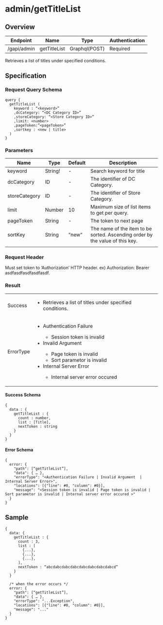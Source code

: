 # admin/getTitleList

## Overview

| Endpoint | Name | Type | Authentication |
| --- | --- | --- | --- |
| /gapi/admin | getTitleList | Graphql(POST) | Required |

Retrieves a list of titles under specified conditions.

## Specification

### Request Query Schema

```text
query {
  getTitleList (
    keyword : “<keyword>”
    ,dcCategory: “<DC Category ID>”
    ,storeCategory: “<Store Category ID>”
    ,limit: <number> 
    ,pageToken:”<pageToken>” 
    ,sortkey : <new | title>
  )
}
```

### Parameters

| Name | Type | Default | Description |
| --- | --- | --- | --- |
| keyword | String! | - | Search keyword for title |
| dcCategory | ID | - | The identifier of DC Category. |
| storeCategory | ID | - | The identifier of Store Category. |
| limit | Number | 10 | Maximum size of list items to get per query. |
| pageToken | String | - | The token to next page |
| sortKey | String | "new" | The name of the item to be sorted. Ascending order by the value of this key. |
|  |  |  |  |

### Request Header

Must set token to ‘Authorization’ HTTP header.
ex) Authorization: Bearer asdfasdfasdfasdfasdf.

### Result

<table>
<tr>
  <td>Success</td>
  <td><ul><li>Retrieves a list of titles under specified conditions.</li></ul></td>
</tr>
<tr>
  <td>ErrorType</td>
  <td>
    <ul>
      <li>Authentication Failure</li>
      <ul>
        <li>Session token is invalid</li>
      </ul>
      <li>Invalid Argument</li>
      <ul>
        <li>Page token is invalid</li>
        <li>Sort parametor is invalid</li>
      </ul>
      <li>Internal Server Error</li>
      <ul>
        <li>Internal server error occured</li>
      </ul>
    </ul>
  </td>
  </tr>
</table>

#### Success Schema

```text
{
  data : {
    getTitleList : {
      count : number,
      list : [Title],
      nextToken : string
    }
  }
}
```

#### Error Schema

```text
{
  error: {
    "path": [“getTitleList”],
    "data": { … },
    "errorType": "<Authentication Failure | Invalid Argument  | Internal Server Error>",
    "locations": [{"line": #0, "column": #0}],
    "message": "<Session token is invalid | Page token is invalid | Sort parametor is invalid | Internal server error occured >"
  }
}
```

## Sample

```text
{
  data: {
    getTitleList : {
      count : 3,
      list : [
        {...},
        {...},
        {...},
      ],
      nextToken : “abcdabcdabcdabcdabcdabcdabcdabcd”
    }
  }

  /* when the error occurs */
  error: {
    "path": [“getTitleList”],
    "data": { … },
    "errorType": "...Exception",
    "locations": [{"line": #0, "column": #0}],
    "message": "..."
  }
}
```

